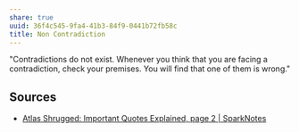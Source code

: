 ```yaml
---
share: true
uuid: 36f4c545-9fa4-41b3-84f9-0441b72fb58c
title: Non Contradiction
---
```

"Contradictions do not exist. Whenever you think that you are facing a contradiction, check your premises. You will find that one of them is wrong."



## Sources

* [Atlas Shrugged: Important Quotes Explained, page 2 | SparkNotes](https://www.sparknotes.com/lit/atlasshrugged/quotes/page/2/)